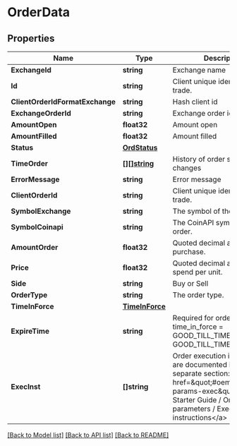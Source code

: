 # OrderData

## Properties

Name | Type | Description | Notes
------------ | ------------- | ------------- | -------------
**ExchangeId** | **string** | Exchange name | [optional] 
**Id** | **string** | Client unique identifier for the trade. | [optional] 
**ClientOrderIdFormatExchange** | **string** | Hash client id | [optional] 
**ExchangeOrderId** | **string** | Exchange order id | [optional] 
**AmountOpen** | **float32** | Amount open | [optional] 
**AmountFilled** | **float32** | Amount filled | [optional] 
**Status** | [**OrdStatus**](OrdStatus.md) |  | [optional] 
**TimeOrder** | [**[][]string**](array.md) | History of order status changes | [optional] 
**ErrorMessage** | **string** | Error message | [optional] 
**ClientOrderId** | **string** | Client unique identifier for the trade. | [optional] 
**SymbolExchange** | **string** | The symbol of the order. | [optional] 
**SymbolCoinapi** | **string** | The CoinAPI symbol of the order. | [optional] 
**AmountOrder** | **float32** | Quoted decimal amount to purchase. | [optional] 
**Price** | **float32** | Quoted decimal amount to spend per unit. | [optional] 
**Side** | **string** | Buy or Sell | [optional] 
**OrderType** | **string** | The order type. | [optional] 
**TimeInForce** | [**TimeInForce**](TimeInForce.md) |  | [optional] 
**ExpireTime** | **string** | Required for orders with time_in_force &#x3D; GOOD_TILL_TIME_EXCHANGE, GOOD_TILL_TIME_OMS | [optional] 
**ExecInst** | **[]string** | Order execution instructions are documented in the separate section: &lt;a href&#x3D;\&quot;#oeml-order-params-exec\&quot;&gt;OEML / Starter Guide / Order parameters / Execution instructions&lt;/a&gt;  | [optional] 

[[Back to Model list]](../README.md#documentation-for-models) [[Back to API list]](../README.md#documentation-for-api-endpoints) [[Back to README]](../README.md)


